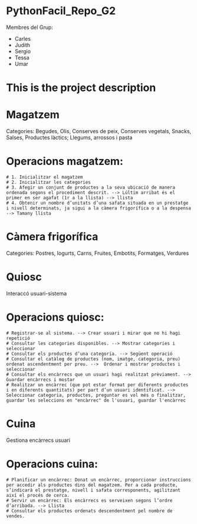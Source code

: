 # PythonFacil_Repo_G2

Membres del Grup:
- Carles 
- Judith
- Sergio
- Tessa
- Umar

# This is the project description
# Magatzem
  Categories: Begudes, Olis, Conserves de peix, Conserves vegetals, Snacks, Salses, Productes làctics; Llegums, arrossos i pasta
  # Operacions magatzem: 
    # 1. Inicialitzar el magatzem
    # 2. Inicialitzar les categories
    # 3. Afegir un conjunt de productes a la seva ubicació de manera ordenada segons el procediment descrit. --> Lúltim arribat és el primer en ser agafat (1r a la llista) --> llista
    # 4. Obtenir un nombre d’unitats d’una safata situada en un prestatge i nivell determinats, ja sigui a la càmera frigorífica o a la despensa --> Tamany llista
# Càmera frigorífica
  Categories: Postres, Iogurts, Carns, Fruites, Embotits, Formatges, Verdures

# Quiosc
 Interaccó usuari-sistema
 # Operacions quiosc:
    # Registrar-se al sistema. --> Crear usuari i mirar que no hi hagi repetició
    # Consultar les categories disponibles. --> Mostrar categories i seleccionar
    # Consultar els productes d’una categoria. --> Següent operació
    # Consultar el catàleg de productes (nom, imatge, categoria, preu) ordenat ascendentment per preu. -->  Ordenar i mostrar productes i seleccionar
    # Consultar els encàrrecs que un usuari hagi realitzat prèviament. --> Guardar encàrrecs i mostar
    # Realitzar un encàrrec (que pot estar format per diferents productes i en diferents quantitats) per part d’un usuari identificat. --> Seleccionar categoria, productes, preguntar es vol més o finalitzar, guardar les seleccions en "encàrrec" de l'usuari, guardar l'encàrrec

# Cuina
  Gestiona encàrrecs usuari
  # Operacions cuina:
    # Planificar un encàrrec: Donat un encàrrec, proporcionar instruccions per accedir als productes dins del magatzem. Per a cada producte, s’indicarà el prestatge, nivell i safata corresponents, agilitzant així el procés de cerca.
    # Servir un encàrrec: Els encàrrecs es serveixen segons l’ordre d’arribada. --> Llista
    # Consultar els productes ordenats descendentment pel nombre de vendes.


